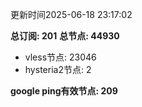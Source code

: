 更新时间2025-06-18 23:17:02

**总订阅: 201**
**总节点: 44930**
- vless节点: 23046
- hysteria2节点: 2

**google ping有效节点: 209**
